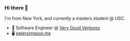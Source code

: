 ### Hi there 👋 
I'm from New York, and currently a masters student @ USC.

- 💼 Software Engineer @ [Very Good Ventures](https://verygood.ventures/)
- 🖥️ [petersimpson.me](https://petersimpson.me/)
